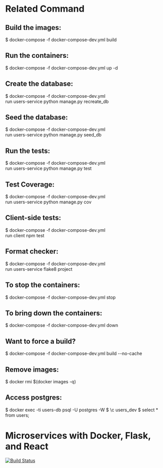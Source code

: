 # Related Command

## Build the images:
  $ docker-compose -f docker-compose-dev.yml build

## Run the containers:
  $ docker-compose -f docker-compose-dev.yml up -d

## Create the database:
  $ docker-compose -f docker-compose-dev.yml \
    run users-service python manage.py recreate_db

## Seed the database:
  $ docker-compose -f docker-compose-dev.yml \
    run users-service python manage.py seed_db

## Run the tests:
  $ docker-compose -f docker-compose-dev.yml \
    run users-service python manage.py test

## Test Coverage:
  $ docker-compose -f docker-compose-dev.yml \
    run users-service python manage.py cov

## Client-side tests:
  $ docker-compose -f docker-compose-dev.yml \
    run client npm test

## Format checker:
  $ docker-compose -f docker-compose-dev.yml \
    run users-service flake8 project

## To stop the containers:
  $ docker-compose -f docker-compose-dev.yml stop

## To bring down the containers:
  $ docker-compose -f docker-compose-dev.yml down

## Want to force a build?
  $ docker-compose -f docker-compose-dev.yml build --no-cache

## Remove images:
  $ docker rmi $(docker images -q)

## Access postgres:
  $ docker exec -ti users-db psql -U postgres -W
  $ \c users_dev
  $ select * from users;

# Microservices with Docker, Flask, and React

[![Build Status](https://travis-ci.org/Desmonddai583/codemy.svg?branch=master)](https://travis-ci.org/Desmonddai583/codemy)
